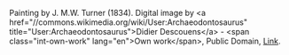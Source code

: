 Painting by J. M.W. Turner (1834). Digital image by &lt;a href=&quot;//commons.wikimedia.org/wiki/User:Archaeodontosaurus&quot; title=&quot;User:Archaeodontosaurus&quot;&gt;Didier Descouens&lt;/a&gt; - &lt;span class=&quot;int-own-work&quot; lang=&quot;en&quot;&gt;Own work&lt;/span&gt;, Public Domain, <a href="https://commons.wikimedia.org/w/index.php?curid=122639818">Link</a>.